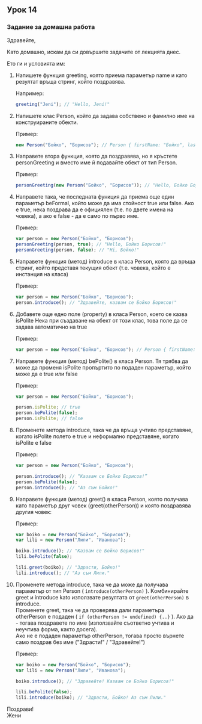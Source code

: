 ## Урок 14

### Задание за домашна работа

Здравейте, 

Като домашно, искам да си довършите задачите от лекцията днес.

Ето ги и условията им:

1. Напишете функция greeting, която приема параметър name и като резултат връща стринг, който поздравява. 

    Например:

    ```javascript
    greeting("Jeni"); // "Hello, Jeni!"
    ```
    
2. Напишете клас Person, който да задава собствено и фамилно име на конструираните обекти.

    Пример:

    ```javascript
    new Person("Бойко", "Борисов"); // Person { firstName: "Бойко", lastName: "Борисов" }
    ```

3. Направете втора функция, която да поздравява, но я кръстете personGreeting и вместо име й подавайте обект от тип Person.

    Пример:

    ```javascript
    personGreeting(new Person("Бойко", "Борисов")); // "Hello, Бойко Борисов!"
    ```

4. Направете така, че последната функция да приема още един параметър beFormal, който може да има стойност true или false. Ако е true, нека поздрава да е официялен (т.е. по двете имена на човека), а ако е false - да е само по първо име.

    Пример:

    ```javascript
    var person = new Person("Бойко", "Борисов");
    personGreeting(person, true); // "Hello, Бойко Борисов!"
    personGreeting(person, false); // "Hi, Бойко!"
    ```

5. Направете функция (метод) introduce в класа Person, която да връща стринг, който представя текущия обект (т.е. човека, който е инстанция на класа)

    Пример:

    ```javascript
    var person = new Person("Бойко", "Борисов");
    person.introduce(); // "Здравейте, казвам се Бойко Борисов!"
    ```

6. Добавете още едно поле (property) в класа Person, което се казва isPolite Нека при създаване на обект от този клас, това поле да се задава автоматично на true

    Пример:

    ```javascript
    var person = new Person("Бойко", "Борисов"); // Person { firstName: "Бойко", lastName: "Борисов", isPolite: true } 
    ```

7. Направете функция (метод) bePolite() в класа Person. Тя трябва да може да променя isPolite пропъртито по подаден параметър, който може да е true или false

    Пример:

    ```javascript
    var person = new Person("Бойко", "Борисов");
    
    person.isPolite; // true
    person.bePolite(false);
    person.isPolite; // false
    ```

8. Променете метода introduce, така че да връща учтиво представяне, когато isPolite полето е true и неформално представяне, когато isPolite е false

    Пример:

    ```javascript
    var person = new Person("Бойко", "Борисов");
    
    person.introduce(); // “Казвам се Бойко Борисов!”
    person.bePolite(false);
    person.introduce(); // "Аз съм Бойко!"
    ```

9. Направете функция (метод) greet() в класа Person, която получава като параметър друг човек (greet(otherPerson)) и която поздравява другия човек:

    Пример:

    ```javascript
    var boiko = new Person("Бойко", "Борисов");
    var lili = new Person("Лили", "Иванова");
    
    boiko.introduce(); // "Казвам се Бойко Борисов!"
    lili.bePolite(false);
    
    lili.greet(boiko); // "Здрасти, Бойко!"
    lili.introduce(); // "Аз съм Лили."
    ```

10. Променете метода introduce, така че да може да получава параметър от тип Person ( `introduce(otherPerson)` ). Kомбинирайте greet и introduce kato използвате резултата от `greet(otherPerson)` в introduce.  
Променете  greet, така че да проверява дали параметъра otherPerson е подаден ( `if (otherPerson != undefined) {..}` ). Ако да - тогава поздравете по име (използвайте съответно учтива и неучтива форма, както досега).  
Ако не е подаден параметър otherPerson, тогава просто върнете само поздрав без име ("Здрасти!" / "Здравейте!")

    Пример:

    ```javascript
    var boiko = new Person("Бойко", "Борисов");
    var lili = new Person("Лили", "Иванова");
    
    boiko.introduce(); // "Здравейте! Казвам се Бойко Борисов!"
    
    lili.bePolite(false);
    lili.introduce(boiko); // "Здрасти, Бойко! Аз съм Лили."
    ```

Поздрави!  
Жени
